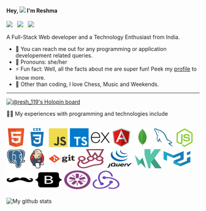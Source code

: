 

### <h4>Hey, <img src="https://media.giphy.com/media/hvRJCLFzcasrR4ia7z/giphy.gif" width="25px"> I'm Reshma &nbsp;</h4> [<img height="30" src="https://img.shields.io/badge/twitter-%231DA1F2.svg?&style=for-the-badge&logo=twitter&logoColor=white" />][Twitter] &nbsp; [<img height="30" src="https://img.shields.io/badge/linkedin-blue.svg?&style=for-the-badge&logo=linkedin&logoColor=white" />][LinkedIn] &nbsp; [<img height="30" src="https://img.shields.io/badge/Medium-12100E?style=for-the-badge&logo=medium&logoColor=white"></img>][Medium]<br>

A Full-Stack Web developer and a Technology Enthusiast from India.

- 💬 You can reach me out for any programming or application developement related queries.
- 👸 Pronouns: she/her
- ⚡ Fun fact: Well, all the facts about me are super fun! Peek my <a href="https://twitter.com/reshma_119">profile<a> to know more.
- 💖 Other than coding, I love Chess, Music and Weekends. 

---
[![@resh_119's Holopin board](https://holopin.io/api/user/board?user=resh_119)](https://holopin.io/@resh_119)

👩‍💻 My experiences with programming and technologies include

<img src="https://github.com/devicons/devicon/blob/master/icons/html5/html5-original.svg" alt="HTML5" title="HTML5" width="50" height="50"/> <img src="https://github.com/devicons/devicon/blob/master/icons/css3/css3-plain-wordmark.svg" alt="CSS3" title="CSS3" width="50" height="50"/> <img src="https://github.com/devicons/devicon/blob/master/icons/javascript/javascript-original.svg" alt="JavaScript" title="JavaScript" width="50" height="50"/> <img src="https://github.com/devicons/devicon/blob/master/icons/typescript/typescript-original.svg" alt="TypeScript" title="TypeScript" width="50" height="50"/> <img src="https://github.com/devicons/devicon/blob/master/icons/express/express-original.svg" alt="Express" title="Express" width="50" height="50"/> <img src="https://github.com/devicons/devicon/blob/master/icons/angularjs/angularjs-original.svg" alt="Angular" title="Angular" width="50" height="50"/> <img src="https://github.com/devicons/devicon/blob/master/icons/mongodb/mongodb-original.svg" alt="MongoDB" title="MongoDB" width="50" height="50"/> <img src="https://github.com/devicons/devicon/blob/master/icons/mysql/mysql-original.svg" alt="MySQL" title="MySQL" width="50" height="50"/> <img src="https://github.com/devicons/devicon/blob/master/icons/nodejs/nodejs-original.svg" alt="NodeJS" title="NodeJS" width="50" height="50"/> <img src="https://github.com/devicons/devicon/blob/master/icons/postgresql/postgresql-original.svg" alt="Postgres" title="Postgres" width="50" height="50"/> <img src="https://github.com/devicons/devicon/blob/master/icons/jenkins/jenkins-original.svg" alt="Jenkins" title="Jenkins" width="50" height="50"/> <img src="https://github.com/devicons/devicon/blob/master/icons/git/git-original-wordmark.svg" alt="Git" title="Git" width="70" height="50"/> <img src="https://github.com/devicons/devicon/blob/master/icons/jest/jest-plain.svg" alt="Jest" title="Jest" width="70" height="50"/> <img src="https://github.com/devicons/devicon/blob/master/icons/jquery/jquery-original-wordmark.svg" alt="jQuery" title="jQuery" width="70" height="50"/> <img src="https://github.com/devicons/devicon/blob/master/icons/karma/karma-original.svg" alt="Karma" title="Karma" width="70" height="50"/> <img src="https://github.com/devicons/devicon/blob/master/icons/materialui/materialui-original.svg" alt="MaterialUI" title="MaterialUI" width="70" height="50"/> <img src="https://github.com/devicons/devicon/blob/master/icons/handlebars/handlebars-original.svg" alt="Handlebars" title="Handlebars" width="70" height="50"/> <img src="https://github.com/devicons/devicon/blob/master/icons/bootstrap/bootstrap-plain.svg" alt="Bootstrap" title="Bootstrap" width="70" height="50"/> <img src="https://github.com/devicons/devicon/blob/master/icons/jasmine/jasmine-plain.svg" alt="Jasmine" title="Jasmine" width="70" height="50"/> <img src="https://github.com/devicons/devicon/blob/master/icons/redux/redux-original.svg" alt="Redux" title="Redux" width="70" height="50"/>
---


![My github stats](https://github-readme-stats.vercel.app/api?username=RESHMA-RAMESH&show_icons=true&include_all_commits=true&theme=radical)


[twitter]: https://twitter.com/reshma_119 
[medium]: https://medium.com/@_resh_
[linkedin]: https://www.linkedin.com/in/reshma-ramesh/

